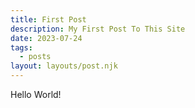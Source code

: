```yaml
---
title: First Post
description: My First Post To This Site
date: 2023-07-24
tags:
  - posts
layout: layouts/post.njk
---
```


Hello World!
